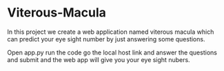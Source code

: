 # Viterous-Macula
In this project we create a web application named viterous macula which can predict your eye sight number by just answering some questions.

Open app.py run the code go the local host link and answer the questions and submit and the web app will give you your eye sight nubers.
